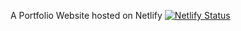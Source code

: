 A Portfolio Website hosted on Netlify
[![Netlify Status](https://api.netlify.com/api/v1/badges/013c54e9-c7ad-4c98-b165-e613311f83a3/deploy-status)](https://app.netlify.com/sites/asrafulshanto/deploys)
